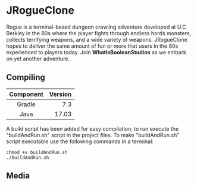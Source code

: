 # JRogueClone

Rogue is a terminal-based dungeon crawling adventure developed at U.C Berkley in the 80s where the player fights through endless hords monsters, collects
terrifying weapons, and a wide variety of weapons. JRogueClone hopes to deliver the same amount of fun or more that users in the 80s experienced to players
today. Join **WhatIsBooleanStudios** as we embark on yet another adventure.

## Compiling
| Component     | Version|
|:-------------:| -----: |
| Gradle        | 7.3    |
| Java          | 17.03  |

A build script has been added for easy compilation, to run execute the "buildAndRun.sh" script in the project files. To make "buildAndRun.sh" script executable use the following commands in a terminal:
```
chmod +x buildAndRun.sh
./buildAndRun.sh
```

## Media

